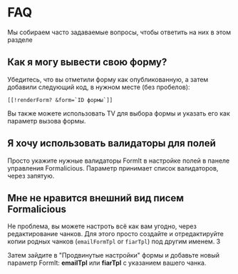# FAQ

Мы собираем часто задаваемые вопросы, чтобы ответить на них в этом разделе

## Как я могу вывести свою форму?

Убедитесь, что вы отметили форму как опубликованную, а затем добавили следующий код, в нужном месте (без пробелов):

````modx
[[!renderForm? &form=`ID формы`]]
````

Вы также можете использовать TV для выбора формы и указать его как параметр вызова формы.

## Я хочу использовать валидаторы для полей

Просто укажите нужные валидаторы FormIt в настройке полей в панеле управления Formalicious.
Параметр принимает список валидаторов, через запятую.

## Мне не нравится внешний вид писем Formalicious

Не проблема, вы можете настроть всё как вам угодно, через редактирование чанков.
Для этого просто создайте и отредактируйте копии родных чанков (`emailFormTpl` or `fiarTpl`) под другим именем. З

Затем зайдите в "Продвинутые настройки" формы и добавьте новый параметр FormIt:
**emailTpl** или **fiarTpl** с указанием вашего чанка.
